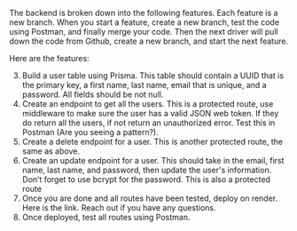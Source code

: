 The backend is broken down into the following features. Each feature is a new branch. When you start a feature, create a new branch, test the code using Postman, and finally merge your code. Then the next driver will pull down the code from Github, create a new branch, and start the next feature.

Here are the features:

<!-- 1. Create a new repository on Github and add all the team members. -->
<!-- 2. Build the skeleton of the backend using npm and add the dependencies. -->

3. Build a user table using Prisma. This table should contain a UUID that is the primary key, a first name, last name, email that is unique, and a password. All fields should be not null.
   <!-- 4. Create the register endpoint. A user will enter an email, first name, last name, and password. The password will be encrypted using bcrypt and the end point will return the users information and a JSON web token that is good for one hour. Create a folder for routes, controllers, and queries. Here is an example. Test this in Postman -->
   <!-- 5. Create a login endpoint. The user will enter their email and password, use bcrypt compare for the password and return the users information and a JSON web token. Test this in Postman. -->
4. Create an endpoint to get all the users. This is a protected route, use middleware to make sure the user has a valid JSON web token. If they do return all the users, if not return an unauthorized error. Test this in Postman (Are you seeing a pattern?).
5. Create a delete endpoint for a user. This is another protected route, the same as above.
6. Create an update endpoint for a user. This should take in the email, first name, last name, and password, then update the user's information. Don’t forget to use bcrypt for the password. This is also a protected route
7. Once you are done and all routes have been tested, deploy on render. Here is the link. Reach out if you have any questions.
8. Once deployed, test all routes using Postman.
